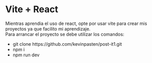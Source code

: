 <h1>Vite + React</h1>
<p>Mientras aprendia el uso de react, opte por usar vite para crear mis proyectos ya que facilito mi aprendizaje.<br>
Para arrancar el proyecto se debe utilizar los comandos:<br>
<ul>
    <li>git clone <label>https://github.com/kevinpasten/post-it1.git</label></li>
    <li>npm i</li>
    <li>npm run dev</li>
</ul>
</p>
